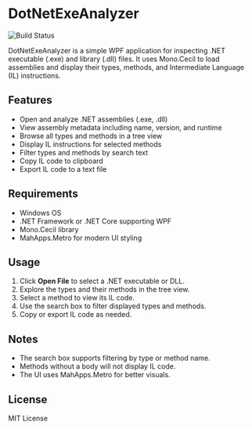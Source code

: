 # DotNetExeAnalyzer

![Build Status](https://github.com/abatsakidis/DotNetExeAnalyzer/actions/workflows/dotnet.yml/badge.svg)

DotNetExeAnalyzer is a simple WPF application for inspecting .NET executable (.exe) and library (.dll) files. It uses Mono.Cecil to load assemblies and display their types, methods, and Intermediate Language (IL) instructions.

## Features

- Open and analyze .NET assemblies (.exe, .dll)
- View assembly metadata including name, version, and runtime
- Browse all types and methods in a tree view
- Display IL instructions for selected methods
- Filter types and methods by search text
- Copy IL code to clipboard
- Export IL code to a text file

## Requirements

- Windows OS
- .NET Framework or .NET Core supporting WPF
- Mono.Cecil library
- MahApps.Metro for modern UI styling

## Usage

1. Click **Open File** to select a .NET executable or DLL.
2. Explore the types and their methods in the tree view.
3. Select a method to view its IL code.
4. Use the search box to filter displayed types and methods.
5. Copy or export IL code as needed.

## Notes

- The search box supports filtering by type or method name.
- Methods without a body will not display IL code.
- The UI uses MahApps.Metro for better visuals.

## License

MIT License


